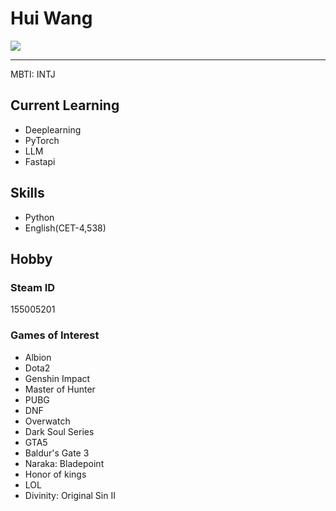 
# Hui Wang
![](https://komarev.com/ghpvc/?username=IdleIdiot&color=green)

---

MBTI: INTJ

## Current Learning
- Deeplearning
- PyTorch
- LLM
- Fastapi

## Skills
- Python
- English(CET-4,538)

## Hobby
### Steam ID
155005201

### Games of Interest
- Albion
- Dota2
- Genshin Impact
- Master of Hunter
- PUBG
- DNF
- Overwatch
- Dark Soul Series
- GTA5
- Baldur's Gate 3
- Naraka: Bladepoint
- Honor of kings
- LOL
- Divinity: Original Sin Ⅱ


<!--
**IdelIdiot/IdelIdiot** is a ✨ _special_ ✨ repository because its `README.md` (this file) appears on your GitHub profile.

Here are some ideas to get you started:

- 🔭 I’m currently working on ...
- 🌱 I’m currently learning ...
- 👯 I’m looking to collaborate on ...
- 🤔 I’m looking for help with ...
- 💬 Ask me about ...
- 📫 How to reach me: ...
- 😄 Pronouns: ...
- ⚡ Fun fact: ...
-->
